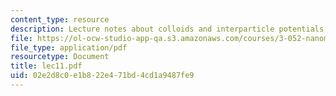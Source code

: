 ```yaml
---
content_type: resource
description: Lecture notes about colloids and interparticle potentials.
file: https://ol-ocw-studio-app-qa.s3.amazonaws.com/courses/3-052-nanomechanics-of-materials-and-biomaterials-spring-2007/02e2d8c0e1b822e471bd4cd1a9487fe9_lec11.pdf
file_type: application/pdf
resourcetype: Document
title: lec11.pdf
uid: 02e2d8c0-e1b8-22e4-71bd-4cd1a9487fe9
---
```

